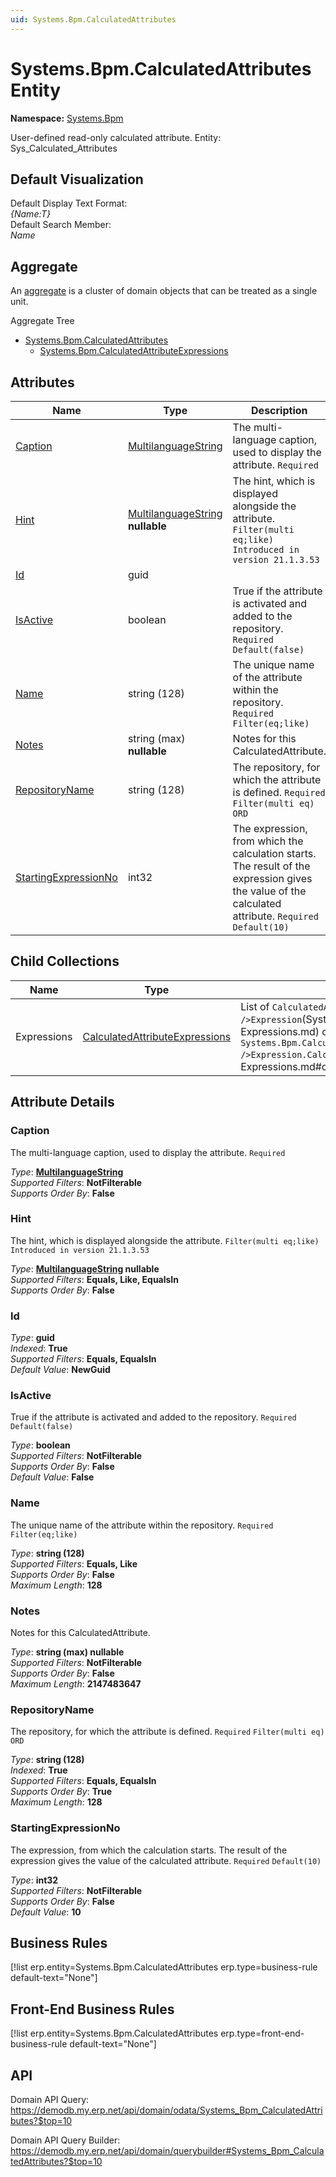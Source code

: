 ```yaml
---
uid: Systems.Bpm.CalculatedAttributes
---
```

# Systems.Bpm.CalculatedAttributes Entity

**Namespace:** [Systems.Bpm](Systems.Bpm.md)  

User-defined read-only calculated attribute. Entity: Sys_Calculated_Attributes

## Default Visualization
Default Display Text Format:  
_{Name:T}_  
Default Search Member:  
_Name_  

## Aggregate
An [aggregate](https://docs.erp.net/tech/advanced/concepts/aggregates.html) is a cluster of domain objects that can be treated as a single unit.  

Aggregate Tree  
* [Systems.Bpm.CalculatedAttributes](Systems.Bpm.CalculatedAttributes.md)  
  * [Systems.Bpm.CalculatedAttributeExpressions](Systems.Bpm.CalculatedAttributeExpressions.md)  

## Attributes

| Name | Type | Description |
| ---- | ---- | --- |
| [Caption](Systems.Bpm.CalculatedAttributes.md#caption) | [MultilanguageString](../data-types.md#multilanguagestring) | The multi-language caption, used to display the attribute. `Required` 
| [Hint](Systems.Bpm.CalculatedAttributes.md#hint) | [MultilanguageString](../data-types.md#multilanguagestring) __nullable__ | The hint, which is displayed alongside the attribute. `Filter(multi eq;like)` `Introduced in version 21.1.3.53` 
| [Id](Systems.Bpm.CalculatedAttributes.md#id) | guid |  
| [IsActive](Systems.Bpm.CalculatedAttributes.md#isactive) | boolean | True if the attribute is activated and added to the repository. `Required` `Default(false)` 
| [Name](Systems.Bpm.CalculatedAttributes.md#name) | string (128) | The unique name of the attribute within the repository. `Required` `Filter(eq;like)` 
| [Notes](Systems.Bpm.CalculatedAttributes.md#notes) | string (max) __nullable__ | Notes for this CalculatedAttribute. 
| [RepositoryName](Systems.Bpm.CalculatedAttributes.md#repositoryname) | string (128) | The repository, for which the attribute is defined. `Required` `Filter(multi eq)` `ORD` 
| [StartingExpressionNo](Systems.Bpm.CalculatedAttributes.md#startingexpressionno) | int32 | The expression, from which the calculation starts. The result of the expression gives the value of the calculated attribute. `Required` `Default(10)` 

## Child Collections

| Name | Type | Description |
| ---- | ---- | --- |
| Expressions | [CalculatedAttributeExpressions](Systems.Bpm.CalculatedAttributeExpressions.md) | List of `CalculatedAttribute<br />Expression`(Systems.Bpm.CalculatedAttribute<br />Expressions.md) child objects, based on the `Systems.Bpm.CalculatedAttribute<br />Expression.CalculatedAttribute`(Systems.Bpm.CalculatedAttribute<br />Expressions.md#calculatedattribute) back reference 


## Attribute Details

### Caption

The multi-language caption, used to display the attribute. `Required`

_Type_: **[MultilanguageString](../data-types.md#multilanguagestring)**  
_Supported Filters_: **NotFilterable**  
_Supports Order By_: **False**  

### Hint

The hint, which is displayed alongside the attribute. `Filter(multi eq;like)` `Introduced in version 21.1.3.53`

_Type_: **[MultilanguageString](../data-types.md#multilanguagestring) __nullable__**  
_Supported Filters_: **Equals, Like, EqualsIn**  
_Supports Order By_: **False**  

### Id

_Type_: **guid**  
_Indexed_: **True**  
_Supported Filters_: **Equals, EqualsIn**  
_Default Value_: **NewGuid**  

### IsActive

True if the attribute is activated and added to the repository. `Required` `Default(false)`

_Type_: **boolean**  
_Supported Filters_: **NotFilterable**  
_Supports Order By_: **False**  
_Default Value_: **False**  

### Name

The unique name of the attribute within the repository. `Required` `Filter(eq;like)`

_Type_: **string (128)**  
_Supported Filters_: **Equals, Like**  
_Supports Order By_: **False**  
_Maximum Length_: **128**  

### Notes

Notes for this CalculatedAttribute.

_Type_: **string (max) __nullable__**  
_Supported Filters_: **NotFilterable**  
_Supports Order By_: **False**  
_Maximum Length_: **2147483647**  

### RepositoryName

The repository, for which the attribute is defined. `Required` `Filter(multi eq)` `ORD`

_Type_: **string (128)**  
_Indexed_: **True**  
_Supported Filters_: **Equals, EqualsIn**  
_Supports Order By_: **True**  
_Maximum Length_: **128**  

### StartingExpressionNo

The expression, from which the calculation starts. The result of the expression gives the value of the calculated attribute. `Required` `Default(10)`

_Type_: **int32**  
_Supported Filters_: **NotFilterable**  
_Supports Order By_: **False**  
_Default Value_: **10**  



## Business Rules

[!list erp.entity=Systems.Bpm.CalculatedAttributes erp.type=business-rule default-text="None"]

## Front-End Business Rules

[!list erp.entity=Systems.Bpm.CalculatedAttributes erp.type=front-end-business-rule default-text="None"]

## API

Domain API Query:
<https://demodb.my.erp.net/api/domain/odata/Systems_Bpm_CalculatedAttributes?$top=10>

Domain API Query Builder:
<https://demodb.my.erp.net/api/domain/querybuilder#Systems_Bpm_CalculatedAttributes?$top=10>

